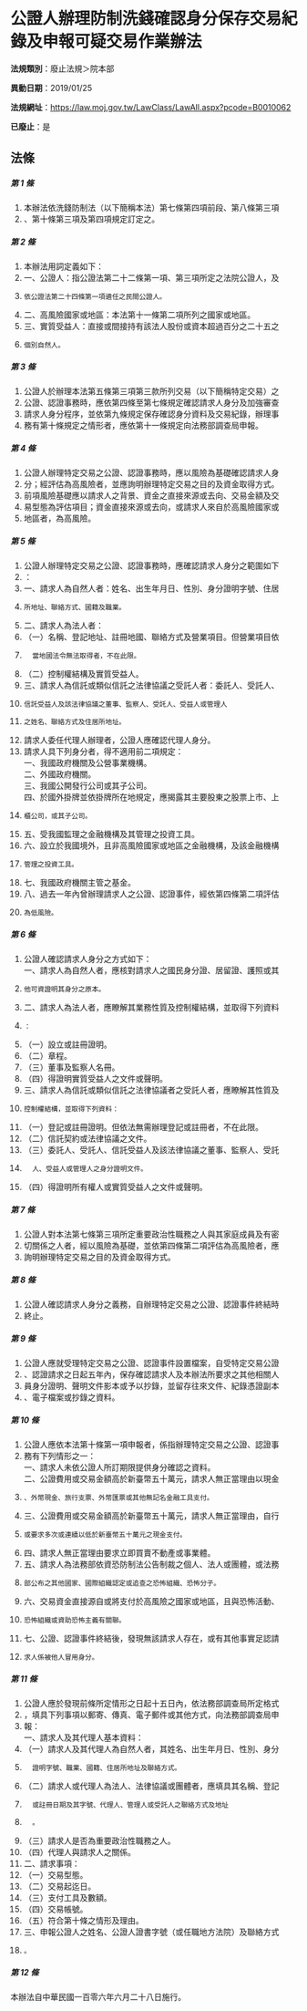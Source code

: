 # 公證人辦理防制洗錢確認身分保存交易紀錄及申報可疑交易作業辦法

**法規類別**：廢止法規＞院本部

**異動日期**：2019/01/25  

**法規網址**：https://law.moj.gov.tw/LawClass/LawAll.aspx?pcode=B0010062

**已廢止**：是



## 法條
##### 第 1 條
1. 本辦法依洗錢防制法（以下簡稱本法）第七條第四項前段、第八條第三項
1. 、第十條第三項及第四項規定訂定之。

##### 第 2 條
1. 本辦法用詞定義如下：  
1. 一、公證人：指公證法第二十二條第一項、第三項所定之法院公證人，及
1.     依公證法第二十四條第一項遴任之民間公證人。
1. 二、高風險國家或地區：本法第十一條第二項所列之國家或地區。
1. 三、實質受益人：直接或間接持有該法人股份或資本超過百分之二十五之
1.     個別自然人。

##### 第 3 條
1. 公證人於辦理本法第五條第三項第三款所列交易（以下簡稱特定交易）之
1. 公證、認證事務時，應依第四條至第七條規定確認請求人身分及加強審查
1. 請求人身分程序，並依第九條規定保存確認身分資料及交易紀錄，辦理事
1. 務有第十條規定之情形者，應依第十一條規定向法務部調查局申報。

##### 第 4 條
1. 公證人辦理特定交易之公證、認證事務時，應以風險為基礎確認請求人身
1. 分；經評估為高風險者，並應詢明辦理特定交易之目的及資金取得方式。
1. 前項風險基礎應以請求人之背景、資金之直接來源或去向、交易金額及交
1. 易型態為評估項目；資金直接來源或去向，或請求人來自於高風險國家或
1. 地區者，為高風險。

##### 第 5 條
1. 公證人辦理特定交易之公證、認證事務時，應確認請求人身分之範圍如下
1. ： 
1. 一、請求人為自然人者：姓名、出生年月日、性別、身分證明字號、住居
1.     所地址、聯絡方式、國籍及職業。
1. 二、請求人為法人者：
1. （一）名稱、登記地址、註冊地國、聯絡方式及營業項目。但營業項目依
1.       當地國法令無法取得者，不在此限。
1. （二）控制權結構及實質受益人。
1. 三、請求人為信託或類似信託之法律協議之受託人者：委託人、受託人、
1.     信託受益人及該法律協議之董事、監察人、受託人、受益人或管理人
1.     之姓名、聯絡方式及住居所地址。
1. 請求人委任代理人辦理者，公證人應確認代理人身分。
1. 請求人具下列身分者，得不適用前二項規定：  
一、我國政府機關及公營事業機構。  
二、外國政府機關。  
三、我國公開發行公司或其子公司。  
四、於國外掛牌並依掛牌所在地規定，應揭露其主要股東之股票上市、上
1.     櫃公司，或其子公司。
1. 五、受我國監理之金融機構及其管理之投資工具。
1. 六、設立於我國境外，且非高風險國家或地區之金融機構，及該金融機構
1.     管理之投資工具。
1. 七、我國政府機關主管之基金。
1. 八、過去一年內曾辦理請求人之公證、認證事件，經依第四條第二項評估
1.     為低風險。

##### 第 6 條
1. 公證人確認請求人身分之方式如下：  
一、請求人為自然人者，應核對請求人之國民身分證、居留證、護照或其
1.     他可資證明其身分之原本。
1. 二、請求人為法人者，應瞭解其業務性質及控制權結構，並取得下列資料
1.     ：
1. （一）設立或註冊證明。
1. （二）章程。
1. （三）董事及監察人名冊。
1. （四）得證明實質受益人之文件或聲明。
1. 三、請求人為信託或類似信託之法律協議者之受託人者，應瞭解其性質及
1.     控制權結構，並取得下列資料：
1. （一）登記或註冊證明。但依法無需辦理登記或註冊者，不在此限。
1. （二）信託契約或法律協議之文件。
1. （三）委託人、受託人、信託受益人及該法律協議之董事、監察人、受託
1.       人、受益人或管理人之身分證明文件。
1. （四）得證明所有權人或實質受益人之文件或聲明。

##### 第 7 條
1. 公證人對本法第七條第三項所定重要政治性職務之人與其家庭成員及有密
1. 切關係之人者，經以風險為基礎，並依第四條第二項評估為高風險者，應
1. 詢明辦理特定交易之目的及資金取得方式。

##### 第 8 條
1. 公證人確認請求人身分之義務，自辦理特定交易之公證、認證事件終結時
1. 終止。

##### 第 9 條
1. 公證人應就受理特定交易之公證、認證事件設置檔案，自受特定交易公證
1. 、認證請求之日起五年內，保存確認請求人及本辦法所要求之其他相關人
1. 員身分證明、聲明文件影本或予以抄錄，並留存往來文件、紀錄憑證副本
1. 、電子檔案或抄錄之資料。

##### 第 10 條
1. 公證人應依本法第十條第一項申報者，係指辦理特定交易之公證、認證事
1. 務有下列情形之一：  
一、請求人未依公證人所訂期限提供身分確認之資料。  
二、公證費用或交易金額高於新臺幣五十萬元，請求人無正當理由以現金
1.     、外幣現金、旅行支票、外幣匯票或其他無記名金融工具支付。
1. 三、公證費用或交易金額高於新臺幣五十萬元，請求人無正當理由，自行
1.     或要求多次或連續以低於新臺幣五十萬元之現金支付。
1. 四、請求人無正當理由要求立即買賣不動產或事業體。
1. 五、請求人為法務部依資恐防制法公告制裁之個人、法人或團體，或法務
1.     部公布之其他國家、國際組織認定或追查之恐怖組織、恐怖分子。
1. 六、交易資金直接源自或將支付於高風險之國家或地區，且與恐怖活動、
1.     恐怖組織或資助恐怖主義有關聯。
1. 七、公證、認證事件終結後，發現無該請求人存在，或有其他事實足認請
1.     求人係被他人冒用身分。

##### 第 11 條
1. 公證人應於發現前條所定情形之日起十五日內，依法務部調查局所定格式
1. ，填具下列事項以郵寄、傳真、電子郵件或其他方式，向法務部調查局申
1. 報：  
一、請求人及其代理人基本資料：
1. （一）請求人及其代理人為自然人者，其姓名、出生年月日、性別、身分
1.       證明字號、職業、國籍、住居所地址及聯絡方式。
1. （二）請求人或代理人為法人、法律協議或團體者，應填具其名稱、登記
1.       或註冊日期及其字號、代理人、管理人或受託人之聯絡方式及地址
1.       。
1. （三）請求人是否為重要政治性職務之人。
1. （四）代理人與請求人之關係。
1. 二、請求事項：
1. （一）交易型態。
1. （二）交易起迄日。
1. （三）支付工具及數額。
1. （四）交易帳號。
1. （五）符合第十條之情形及理由。
1. 三、申報公證人之姓名、公證人證書字號（或任職地方法院）及聯絡方式
1.     。

##### 第 12 條
本辦法自中華民國一百零六年六月二十八日施行。


